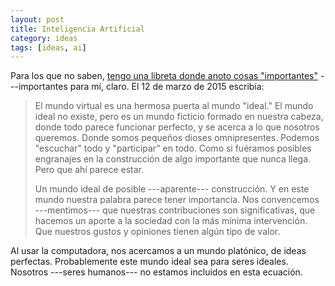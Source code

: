 ```yaml
---
layout: post
title: Inteligencia Artificial
category: ideas
tags: [ideas, ai]
---
```


Para los que no saben,
[tengo una libreta donde anoto cosas "importantes"](https://twitter.com/davidcapello/status/531962398631297024)
---importantes para mí, claro. El 12 de marzo de 2015 escribía:

> El mundo virtual es una hermosa puerta al mundo "ideal." El mundo
> ideal no existe, pero es un mundo ficticio formado en nuestra
> cabeza, donde todo parece funcionar perfecto, y se acerca a lo que
> nosotros queremos. Donde somos pequeños dioses
> omnipresentes. Podemos "escuchar" todo y "participar" en todo. Como
> si fuéramos posibles engranajes en la construcción de algo
> importante que nunca llega. Pero que ahí parece estar.
>
> Un mundo ideal de posible ---aparente--- construcción. Y en este
> mundo nuestra palabra parece tener importancia. Nos convencemos
> ---mentimos--- que nuestras contribuciones son significativas, que
> hacemos un aporte a la sociedad con la más mínima intervención. Que
> nuestros gustos y opiniones tienen algún tipo de valor.

Al usar la computadora, nos acercamos a un mundo platónico, de ideas
perfectas. Probablemente este mundo ideal sea para seres
ideales. Nosotros ---seres humanos--- no estamos incluidos en esta
ecuación.
